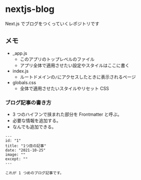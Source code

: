# nextjs-blog

Next.js でブログをつくっていくレポジトリです

## メモ

- \_app.js
  - このアプリのトップレベルのファイル
  - アプリ全体で適用させたい設定やスタイルはここに書く
- index.js
  - ルートドメインの`/`にアクセスしたときに表示されるページ
- globals.css
  - 全体で適用させたいスタイルやリセット CSS

### ブログ記事の書き方

- 3 つのハイフンで挟まれた部分を Frontmatter と呼ぶ。
- 必要な情報を追加する。
- なんでも追加できる。

```
---
id: "1"
title: "1つ目の記事"
date: "2021-10-25"
image: ""
except: ""
---

これが 1 つめのブログ記事です。

```
